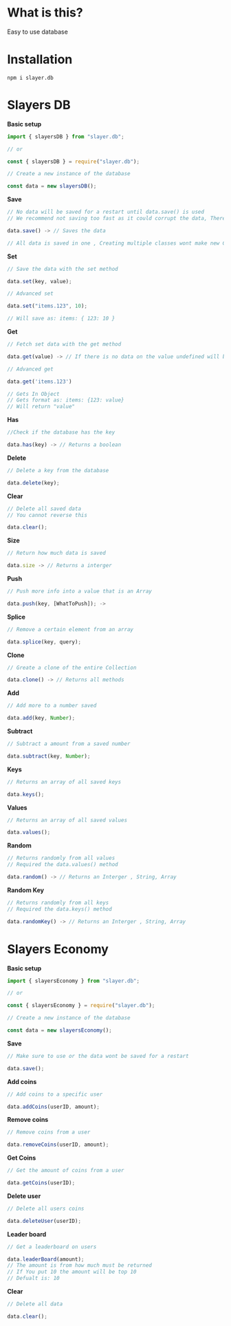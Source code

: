 # What is this?

Easy to use database

# Installation

`npm i slayer.db`

# Slayers DB

**Basic setup**

```js
import { slayersDB } from "slayer.db";

// or

const { slayersDB } = require("slayer.db");

// Create a new instance of the database

const data = new slayersDB();
```

**Save**

```js
// No data will be saved for a restart until data.save() is used
// We recommend not saving too fast as it could corrupt the data, There is already a save cooldown

data.save() -> // Saves the data

// All data is saved in one , Creating multiple classes wont make new Collections of a database
```

**Set**

```js
// Save the data with the set method

data.set(key, value);

// Advanced set

data.set("items.123", 10);

// Will save as: items: { 123: 10 }
```

**Get**

```js
// Fetch set data with the get method

data.get(value) -> // If there is no data on the value undefined will be returned

// Advanced get

data.get('items.123')

// Gets In Object
// Gets format as: items: {123: value}
// Will return "value"

```

**Has**

```js
//Check if the database has the key

data.has(key) -> // Returns a boolean
```

**Delete**

```js
// Delete a key from the database

data.delete(key);
```

**Clear**

```js
// Delete all saved data
// You cannot reverse this

data.clear();
```

**Size**

```js
// Return how much data is saved

data.size -> // Returns a interger
```

**Push**

```js
// Push more info into a value that is an Array

data.push(key, [WhatToPush]); ->
```

**Splice**

```js
// Remove a certain element from an array

data.splice(key, query);
```

**Clone**

```js
// Greate a clone of the entire Collection

data.clone() -> // Returns all methods
```

**Add**

```js
// Add more to a number saved

data.add(key, Number);
```

**Subtract**

```js
// Subtract a amount from a saved number

data.subtract(key, Number);
```

**Keys**

```js
// Returns an array of all saved keys

data.keys();
```

**Values**

```js
// Returns an array of all saved values

data.values();
```

**Random**

```js
// Returns randomly from all values
// Required the data.values() method

data.random() -> // Returns an Interger , String, Array
```

**Random Key**

```js
// Returns randomly from all keys
// Required the data.keys() method

data.randomKey() -> // Returns an Interger , String, Array
```

# Slayers Economy

**Basic setup**

```js
import { slayersEconomy } from "slayer.db";

// or

const { slayersEconomy } = require("slayer.db");

// Create a new instance of the database

const data = new slayersEconomy();
```

**Save**

```js
// Make sure to use or the data wont be saved for a restart

data.save();
```

**Add coins**

```js
// Add coins to a specific user

data.addCoins(userID, amount);
```

**Remove coins**

```js
// Remove coins from a user

data.removeCoins(userID, amount);
```

**Get Coins**

```js
// Get the amount of coins from a user

data.getCoins(userID);
```

**Delete user**

```js
// Delete all users coins

data.deleteUser(userID);
```

**Leader board**

```js
// Get a leaderboard on users

data.leaderBoard(amount);
// The amount is from how much must be returned
// If You put 10 the amount will be top 10
// Defualt is: 10
```

**Clear**

```js
// Delete all data

data.clear();
```
